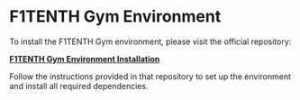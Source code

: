 # F1TENTH Gym Environment

To install the F1TENTH Gym environment, please visit the official repository:

**[F1TENTH Gym Environment Installation](https://github.com/f1tenth/f1tenth_gym_ros.git)**

Follow the instructions provided in that repository to set up the environment and install all required dependencies.
